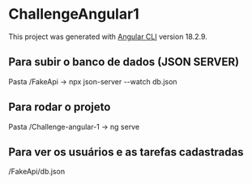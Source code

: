 # ChallengeAngular1
This project was generated with [Angular CLI](https://github.com/angular/angular-cli) version 18.2.9.

## Para subir o banco de dados (JSON SERVER)
  Pasta /FakeApi  -> npx json-server --watch db.json

## Para rodar o projeto 
  Pasta /Challenge-angular-1 -> ng serve

## Para ver os usuários e as tarefas cadastradas
  /FakeApi/db.json

